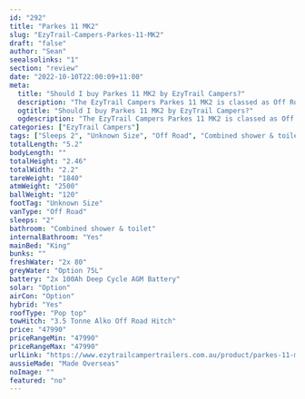 ```yaml
---
id: "292"
title: "Parkes 11 MK2"
slug: "EzyTrail-Campers-Parkes-11-MK2"
draft: "false"
author: "Sean"
seealsolinks: "1"
section: "review"
date: "2022-10-10T22:00:09+11:00"
meta:
  title: "Should I buy Parkes 11 MK2 by EzyTrail Campers?"
  description: "The EzyTrail Campers Parkes 11 MK2 is classed as Off Road, and sleeps 2 people. It is Made Overseas and comes in at Unknown Size. It generally has Combined shower & toilet."
  ogtitle: "Should I buy Parkes 11 MK2 by EzyTrail Campers?"
  ogdescription: "The EzyTrail Campers Parkes 11 MK2 is classed as Off Road, and sleeps 2 people. It is Made Overseas and comes in at Unknown Size. It generally has Combined shower & toilet."
categories: ["EzyTrail Campers"]
tags: ["Sleeps 2", "Unknown Size", "Off Road", "Combined shower & toilet", "Pop top", "Under 50k", "Made Overseas"]
totalLength: "5.2"
bodyLength: ""
totalHeight: "2.46"
totalWidth: "2.2"
tareWeight: "1840"
atmWeight: "2500"
ballWeight: "120"
footTag: "Unknown Size"
vanType: "Off Road"
sleeps: "2"
bathroom: "Combined shower & toilet"
internalBathroom: "Yes"
mainBed: "King"
bunks: ""
freshWater: "2x 80"
greyWater: "Option 75L"
battery: "2x 100Ah Deep Cycle AGM Battery"
solar: "Option"
airCon: "Option"
hybrid: "Yes"
roofType: "Pop top"
towHitch: "3.5 Tonne Alko Off Road Hitch"
price: "47990"
priceRangeMin: "47990"
priceRangeMax: "47990"
urlLink: "https://www.ezytrailcampertrailers.com.au/product/parkes-11-mk2/"
aussieMade: "Made Overseas"
noImage: ""
featured: "no"
---
```

